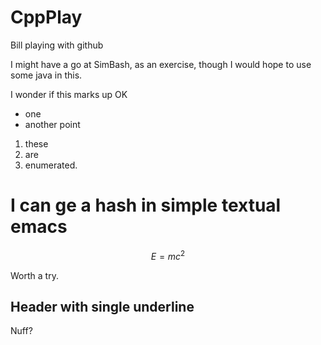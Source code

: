 CppPlay
=======

Bill playing with github

I might have a go at SimBash, as an exercise, though I would hope to use some java in this.

I wonder if this marks up OK
* one
* another point

1. these 
2. are
2. enumerated.

# I can ge a hash in simple textual emacs

$$ E = mc^2 $$

Worth a try.

Header with single underline
----------------------------

Nuff?
